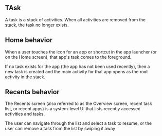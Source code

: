 

## TAsk

A task is a stack of activities.
When all activities are removed from the stack, the task no longer exists.



## Home behavior

When a user touches the icon for an app or shortcut in the app launcher (or on the Home screen), that app's task comes to the foreground. 

If no task exists for the app (the app has not been used recently), then a new task is created and the main activity for that app opens as the root activity in the stack.


## Recents behavior

The Recents screen (also referred to as the Overview screen, recent task list, or recent apps) is a system-level UI that lists recently accessed activities and tasks. 

The user can navigate through the list and select a task to resume, or the user can remove a task from the list by swiping it away